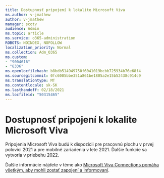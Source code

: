 ```yaml
---
title: Dostupnosť pripojení k lokalite Microsoft Viva
ms.author: v-jmathew
author: v-jmathew
manager: scotv
audience: Admin
ms.topic: article
ms.service: o365-administration
ROBOTS: NOINDEX, NOFOLLOW
localization_priority: Normal
ms.collection: Adm_O365
ms.custom:
- "9004616"
- "8336"
ms.openlocfilehash: b8bdb514949750f6041019bcbb725934b76e68f4
ms.sourcegitcommit: 0fc6005bbe351a861be1805a2e15b52438c914c9
ms.translationtype: MT
ms.contentlocale: sk-SK
ms.lasthandoff: 02/18/2021
ms.locfileid: "50315465"
---
```

# <a name="microsoft-viva-connections-availability"></a>Dostupnosť pripojení k lokalite Microsoft Viva

Pripojenia Microsoft Viva budú k dispozícii pre pracovnú plochu v prvej polovici 2021 a pre mobilné zariadenia v lete 2021. Ďalšie funkcie sa vytvoria v priebehu 2022.

Ďalšie informácie nájdete v téme ako [Microsoft Viva Connections pomáha všetkým, aby mohli zostať zapojení a informovaní](https://techcommunity.microsoft.com/t5/microsoft-viva-blog/microsoft-viva-connections-helps-everyone-to-stay-engaged-and/ba-p/2107009).

